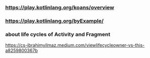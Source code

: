 ### <https://play.kotlinlang.org/koans/overview>

### <https://play.kotlinlang.org/byExample/>

### about life cycles of Activity and Fragment
<https://cs-ibrahimyilmaz.medium.com/viewlifecycleowner-vs-this-a8259800367b>
